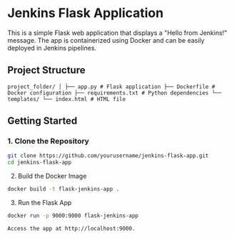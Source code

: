 # Jenkins Flask Application

This is a simple Flask web application that displays a "Hello from Jenkins!" message. The app is containerized using Docker and can be easily deployed in Jenkins pipelines.

## Project Structure
`
project_folder/ │ ├── app.py # Flask application ├── Dockerfile # Docker configuration ├── requirements.txt # Python dependencies └── templates/ └── index.html # HTML file
`
## Getting Started

### 1. Clone the Repository

```bash
git clone https://github.com/yourusername/jenkins-flask-app.git
cd jenkins-flask-app
```
2. Build the Docker Image
```bash
docker build -t flask-jenkins-app .
```
3. Run the Flask App
```bash
docker run -p 9000:9000 flask-jenkins-app
```
`Access the app at http://localhost:9000.`
